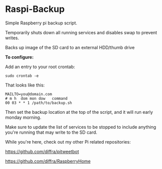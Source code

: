 Raspi-Backup
============

Simple Raspberry pi backup script.

Temporarily shuts down all running services and disables swap to prevent writes.

Backs up image of the SD card to an external HDD/thumb drive

**To configure:**

Add an entry to your root crontab:

    sudo crontab -e

That looks like this:

    MAILTO=you@domain.com
    # m h  dom mon dow   command
    00 03 * * 1 /path/to/backup.sh

Then set the backup location at the top of the script, and it will run early monday morning.

Make sure to update the list of services to be stopped to include anything you're running that may write to the SD card.

While you're here, check out my other Pi related repositories:

https://github.com/diffra/pitweetbot

https://github.com/diffra/RaspberryHome